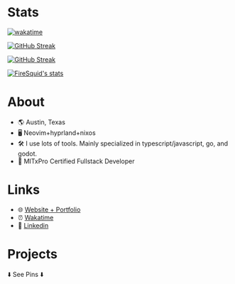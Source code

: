 # Stats
[![wakatime](https://wakatime.com/badge/user/df6f27fe-5370-49af-b416-55c9881b68bc.svg)](https://wakatime.com/@df6f27fe-5370-49af-b416-55c9881b68bc)

[![GitHub Streak](https://streak-stats.demolab.com/?user=firesquid6&theme=tokyonight&hide_border=false&date_format=M%20j%5B%2C%20Y%5D&mode=daily)](https://git.io/streak-stats)

[![GitHub Streak](https://streak-stats.demolab.com?user=firesquid6&theme=tokyonight&hide_border=false&date_format=M%20j%5B%2C%20Y%5D&mode=weekly)](https://git.io/streak-stats)

[![FireSquid's stats](https://github-readme-stats.vercel.app/api?username=firesquid6&theme=tokyonight)](https://github.com/anuraghazra/github-readme-stats)  

# About
- 🌎 Austin, Texas
- 🖥️ Neovim+hyprland+nixos
- 🛠️ I use lots of tools. Mainly specialized in typescript/javascript, go, and godot.
- 🏫 MITxPro Certified Fullstack Developer

# Links
- 🌐 [Website + Portfolio](https://firesquid.co)
- ⏰ [Wakatime](https://wakatime.com/@firesquid6)
- 👔 [Linkedin](https://www.linkedin.com/in/jonathan-deiss-716008248/)

# Projects
️⬇️ See Pins ⬇️
